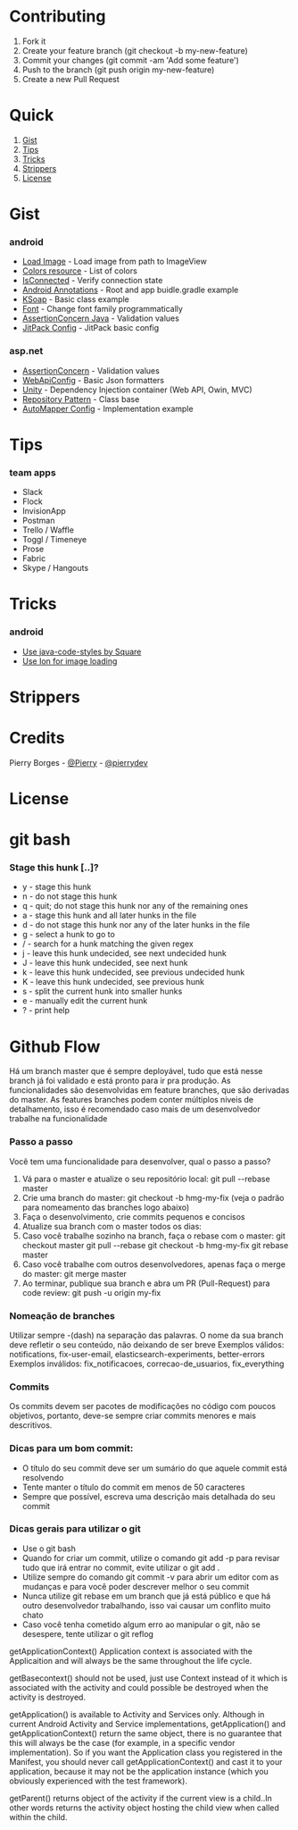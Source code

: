 Contributing
==========================

1.	Fork it
2.	Create your feature branch (git checkout -b my-new-feature)
3.	Commit your changes (git commit -am 'Add some feature')
3.	Push to the branch (git push origin my-new-feature)
4.	Create a new Pull Request

Quick
=========================

1.	[Gist](https://github.com/Pierry/gist-tips-tricks-strippers#gist)
2.	[Tips](https://github.com/Pierry/gist-tips-tricks-strippers#tips)
3.	[Tricks](https://github.com/Pierry/gist-tips-tricks-strippers#tricks)
4.	[Strippers](https://github.com/Pierry/gist-tips-tricks-strippers#strippers)
4.	[License](https://github.com/Pierry/gist-tips-tricks-strippers#strippers)

Gist
==========================

### android
- [Load Image](https://gist.github.com/Pierry/efe85c7a3ca3ef47cd9d) - Load image from path to ImageView
- [Colors resource](https://gist.github.com/Pierry/bd31cf7ab71225a963a9) - List of colors
- [IsConnected](https://gist.github.com/Pierry/48951570b23c42087112) - Verify connection state
- [Android Annotations](https://gist.github.com/Pierry/b3eab411c8865573b985) - Root and app buidle.gradle example
- [KSoap](https://gist.github.com/Pierry/7614007) - Basic class example
- [Font](https://gist.github.com/Pierry/5705640) - Change font family programmatically
- [AssertionConcern Java](https://gist.github.com/Pierry/943eaf507e3184a826ca) - Validation values
- [JitPack Config](https://gist.github.com/Pierry/86c70b3a084c1e451488) - JitPack basic config


### asp.net
- [AssertionConcern](https://gist.github.com/Pierry/1ebff90f088c1455453b) - Validation values
- [WebApiConfig](https://gist.github.com/Pierry/b5eea368e9452e69279a) - Basic Json formatters
- [Unity](https://gist.github.com/Pierry/49a54039fd7664263bd5) - Dependency Injection container (Web API, Owin, MVC)
- [Repository Pattern](https://gist.github.com/Pierry/b6ba424f3425305e4a6f) - Class base
- [AutoMapper Config](https://gist.github.com/Pierry/a0ca1ca54a7b63cf2104) - Implementation example


Tips
==========================

### team apps
- Slack 
- Flock
- InvisionApp
- Postman
- Trello / Waffle
- Toggl / Timeneye
- Prose
- Fabric
- Skype / Hangouts

Tricks
==========================

### android
- [Use java-code-styles by Square](https://github.com/square/java-code-styles)
- [Use Ion for image loading](https://github.com/koush/ion)

Strippers
==========================

Credits
==========================

Pierry Borges - [@Pierry](https://github.com/Pierry) - [@pierrydev](https://twitter.com/pierrydev)


License
==========================

git bash
======================

### Stage this hunk [..]?
- y - stage this hunk
- n - do not stage this hunk
- q - quit; do not stage this hunk nor any of the remaining ones
- a - stage this hunk and all later hunks in the file
- d - do not stage this hunk nor any of the later hunks in the file
- g - select a hunk to go to
- / - search for a hunk matching the given regex
- j - leave this hunk undecided, see next undecided hunk
- J - leave this hunk undecided, see next hunk
- k - leave this hunk undecided, see previous undecided hunk
- K - leave this hunk undecided, see previous hunk
- s - split the current hunk into smaller hunks
- e - manually edit the current hunk
- ? - print help


Github Flow
======================

Há um branch master que é sempre deployável, tudo que está nesse branch já foi validado e está pronto para ir pra produção. As funcionalidades são desenvolvidas em feature branches, que são derivadas do master. As features branches podem conter múltiplos niveis de detalhamento, isso é recomendado caso mais de um desenvolvedor trabalhe na funcionalidade

### Passo a passo

Você tem uma funcionalidade para desenvolver, qual o passo a passo?

1.	Vá para o master e atualize o seu repositório local: git pull --rebase master
2.	Crie uma branch do master: git checkout -b hmg-my-fix (veja o padrão para nomeamento das branches logo abaixo)
3.	Faça o desenvolvimento, crie commits pequenos e concisos
4.	Atualize sua branch com o master todos os dias:
5.	Caso você trabalhe sozinho na branch, faça o rebase com o master:
        git checkout master
        git pull --rebase
        git checkout -b hmg-my-fix
        git rebase master
6.	Caso você trabalhe com outros desenvolvedores, apenas faça o merge do master: git merge master
7.	Ao terminar, publique sua branch e abra um PR (Pull-Request)  para code review: git push -u origin my-fix

### Nomeação de branches

Utilizar sempre -(dash) na separação das palavras.
O nome da sua branch deve refletir o seu conteúdo, não deixando de ser breve
Exemplos válidos: notifications, fix-user-email, elasticsearch-experiments, better-errors
Exemplos inválidos: fix_notificacoes, correcao-de_usuarios, fix_everything

### Commits

Os commits devem ser pacotes de modificações no código com poucos objetivos, portanto, deve-se sempre criar commits menores e mais descritivos.

### Dicas para um bom commit:

- O título do seu commit deve ser um sumário do que aquele commit está resolvendo
- Tente manter o título do commit em menos de 50 caracteres
- Sempre que possível, escreva uma descrição mais detalhada do seu commit

### Dicas gerais para utilizar o git

- Use o git bash
- Quando for criar um commit, utilize o comando git add -p para revisar tudo que irá entrar no commit, evite utilizar o git add .
- Utilize sempre do comando git commit -v para abrir um editor com as mudanças e para você poder descrever melhor o seu commit
- Nunca utilize git rebase em um branch que já está público e que há outro desenvolvedor trabalhando, isso vai causar um conflito muito chato
- Caso você tenha cometido algum erro ao manipular o git, não se desespere, tente utilizar o git reflog



getApplicationContext() Application context is associated with the Applicaition and will always be the same throughout the life cycle.

getBasecontext() should not be used, just use Context instead of it which is associated with the activity and could possible be destroyed when the activity is destroyed.

getApplication() is available to Activity and Services only. Although in current Android Activity and Service implementations, getApplication() and getApplicationContext() return the same object, there is no guarantee that this will always be the case (for example, in a specific vendor implementation). So if you want the Application class you registered in the Manifest, you should never call getApplicationContext() and cast it to your application, because it may not be the application instance (which you obviously experienced with the test framework).

getParent() returns object of the activity if the current view is a child..In other words returns the activity object hosting the child view when called within the child.
